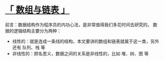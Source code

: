 # [「 数组与链表 」](https://zhuanlan.zhihu.com/p/78094287)

前言：数据结构作为程序员的内功心法，是非常值得我们多花时间去研究的。
数据的逻辑结构主要分为两种：
* 线性的：就是连成一条线的结构，本文要讲的数组和链表就属于这一类，另外还有 队列、栈 等
* 非线性的：顾名思义，数据之间的关系是非线性的，比如 堆、树、图 等
